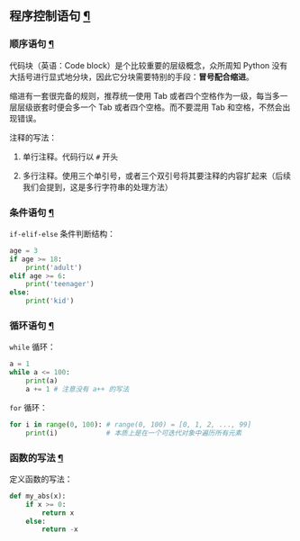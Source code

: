 ## 程序控制语句 [¶](#_6 "Permanent link")

### 顺序语句 [¶](#_7 "Permanent link")

代码块（英语：Code block）是个比较重要的层级概念，众所周知 Python 没有大括号进行显式地分块，因此它分块需要特别的手段：**冒号配合缩进**。

缩进有一套很完备的规则，推荐统一使用 Tab 或者四个空格作为一级，每当多一层层级嵌套时便会多一个 Tab 或者四个空格。而不要混用 Tab 和空格，不然会出现错误。

注释的写法：

1.  单行注释。代码行以 `#` 开头
    
2.  多行注释。使用三个单引号，或者三个双引号将其要注释的内容扩起来（后续我们会提到，这是多行字符串的处理方法）
    

### 条件语句 [¶](#_8 "Permanent link")

`if-elif-else` 条件判断结构：

```python
age = 3
if age >= 18:
    print('adult')
elif age >= 6:
    print('teenager')
else:
    print('kid')
```

### 循环语句 [¶](#_9 "Permanent link")

`while` 循环：

```python
a = 1
while a <= 100:
    print(a)
    a += 1 # 注意没有 a++ 的写法
```

`for` 循环：

```python
for i in range(0, 100): # range(0, 100) = [0, 1, 2, ..., 99]
    print(i)            # 本质上是在一个可迭代对象中遍历所有元素
```

### 函数的写法 [¶](#_10 "Permanent link")

定义函数的写法：

```python
def my_abs(x):
    if x >= 0:
        return x
    else:
        return -x
```